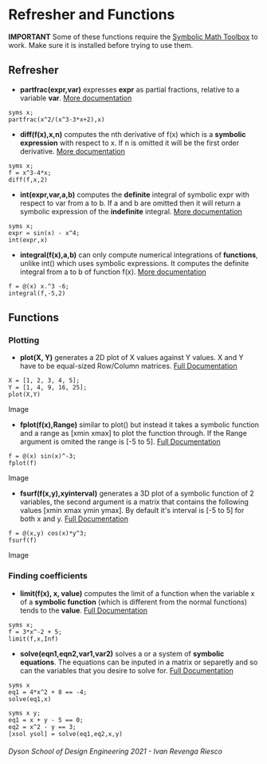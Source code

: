 # Refresher and Functions
**IMPORTANT** Some of these functions require the [Symbolic Math Toolbox](https://uk.mathworks.com/products/symbolic.html) to work. Make sure it is installed before trying to use them.
## Refresher
- **partfrac(expr,var)** expresses **expr** as partial fractions, relative to a variable **var**. [More documentation](https://uk.mathworks.com/help/symbolic/partfrac.html)
```matlab:Code
syms x;
partfrac(x^2/(x^3-3*x+2),x)
```
- **diff(f(x),x,n)** computes the nth derivative of f(x) which is a **symbolic expression** with respect to x. If n is omitted it will be the first order derivative. [More documentation](https://uk.mathworks.com/help/symbolic/diff.html)

```matlab:Code
syms x;
f = x^3-4*x;
diff(f,x,2)
```
- **int(expr,var,a,b)** computes the **definite** integral of symbolic expr with respect to var from a to b. If a and b are omitted then it will return a symbolic expression of the **indefinite** integral. [More documentation](https://uk.mathworks.com/help/symbolic/sym.int.html)

```matlab:Code
syms x;
expr = sin(x) - x^4;
int(expr,x)
```

- **integral(f(x),a,b)** can only compute numerical integrations of **functions**, unlike int() which uses symbolic expressions. It computes the definite integral from a to b of function f(x). [More documentation](https://uk.mathworks.com/help/matlab/ref/integral.html)

```matlab:Code
f = @(x) x.^3 -6;
integral(f,-5,2)
```

## Functions
### Plotting
- **plot(X, Y)** generates a 2D plot of X values against Y values. X and Y have to be equal-sized Row/Column matrices. [Full Documentation](https://uk.mathworks.com/help/matlab/ref/plot.html)
```matlab:Code
X = [1, 2, 3, 4, 5];
Y = [1, 4, 9, 16, 25];
plot(X,Y)
```
Image
- **fplot(f(x),Range)** similar to plot() but instead it takes a symbolic function and a range as [xmin xmax] to plot the function through. If the Range argument is omited the range is [-5 to 5]. [Full Documentation](https://uk.mathworks.com/help/matlab/ref/fplot.html) 
```matlab:Code
f = @(x) sin(x)^-3;
fplot(f)
```
Image
- **fsurf(f(x,y),xyinterval)** generates a 3D plot of a symbolic function of 2 variables, the second argument is a matrix that contains the following values [xmin xmax ymin ymax]. By default it's interval is [-5 to 5] for both x and y. [Full Documentation](https://uk.mathworks.com/help/matlab/ref/fsurf.html)
```matlab:Code
f = @(x,y) cos(x)*y^3;
fsurf(f)
```
Image


### Finding coefficients
- **limit(f(x), x, value)** computes the limit of a function when the variable x of a **symbolic function** (which is different from the normal functions) tends to the **value**. [Full Documentation](https://uk.mathworks.com/help/symbolic/limits.html) 
```matlab:Code
syms x;
f = 3*x^-2 + 5;
limit(f,x,Inf)
```
- **solve(eqn1,eqn2,var1,var2)** solves a or a system of **symbolic equations**. The equations can be inputed in a matrix or separetly and so can the variables that you desire to solve for. [Full Documentation](https://uk.mathworks.com/help/symbolic/solve.html)

```matlab:Code
syms x
eq1 = 4*x^2 + 8 == -4;
solve(eq1,x)
```

```matlab:Code
syms x y;
eq1 = x + y - 5 == 0;
eq2 = x^2 - y == 3;
[xsol ysol] = solve(eq1,eq2,x,y)  
```

###### Dyson School of Design Engineering 2021 - Ivan Revenga Riesco
